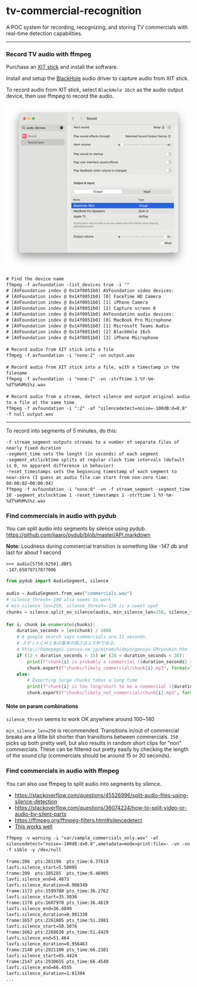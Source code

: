 # tv-commercial-recognition
A POC system for recording, recognizing, and storing TV commercials with real-time detection capabilities.

---

### Record TV audio with ffmpeg

Purchase an [XIT stick](https://www.pixela.co.jp/products/xit/stk100/) and install the software.

Install and setup the [BlackHole](https://github.com/ExistentialAudio/BlackHole) audio driver to capture audio from XIT stick.

To record audio from XIT stick, select `BlackHole 16ch` as the audio output device, then use ffmpeg to record the audio.

![macos-sound-blackhold-output](./images/macos-sound-blackhole-output.png)

```shell
# Find the device name
ffmpeg -f avfoundation -list_devices true -i ""
# [AVFoundation indev @ 0x14f0051b0] AVFoundation video devices:
# [AVFoundation indev @ 0x14f0051b0] [0] FaceTime HD Camera
# [AVFoundation indev @ 0x14f0051b0] [1] iPhone Camera
# [AVFoundation indev @ 0x14f0051b0] [2] Capture screen 0
# [AVFoundation indev @ 0x14f0051b0] AVFoundation audio devices:
# [AVFoundation indev @ 0x14f0051b0] [0] MacBook Pro Microphone
# [AVFoundation indev @ 0x14f0051b0] [1] Microsoft Teams Audio
# [AVFoundation indev @ 0x14f0051b0] [2] BlackHole 16ch
# [AVFoundation indev @ 0x14f0051b0] [3] iPhone Microphone

# Record audio from XIT stick into a file
ffmpeg -f avfoundation -i "none:2" -vn output.wav

# Record audio from XIT stick into a file, with a timestamp in the filename
ffmpeg -f avfoundation -i "none:2" -vn -strftime 1 %Y-%m-%dT%H%M%S%z.wav

# Record audio from a stream, detect silence and output original audio to a file at the same time.
ffmpeg -f avfoundation -i ":2" -af "silencedetect=noise=-100dB:d=0.8" -f null output.wav
```


---

To record into segments of 5 minutes, do this:
```
-f stream_segment outputs streams to a number of separate files of nearly fixed duration
-segment_time sets the length (in seconds) of each segment
-segment_atclicktime splits at regular clock time intervals (default is 0, no apparent difference in behavior)
-reset_timestamps sets the beginning timestamp of each segment to near-zero (I guess an audio file can start from non-zero time: 00:00:02~00:00:04)
ffmpeg -f avfoundation -i "none:0" -vn -f stream_segment -segment_time 10 -segment_atclocktime 1 -reset_timestamps 1 -strftime 1 %Y-%m-%dT%H%M%S%z.wav
```

### Find commercials in audio with pydub

You can split audio into segments by silence using pydub.
https://github.com/jiaaro/pydub/blob/master/API.markdown

**Note:** Loudness during commercial transition is something like -147 db and last for about 1 second
```
>>> audio[5750:6250].dBFS
-147.65079717877006
```

```py
from pydub import AudioSegment, silence

audio = AudioSegment.from_wav("commercials.wav")
# silence_thresh=-100 also seems to work
# min_silence_len=250, silence_thresh=-120 is a sweet spot
chunks = silence.split_on_silence(audio, min_silence_len=250, silence_thresh=-120, seek_step=1, keep_silence=False)

for i, chunk in enumerate(chunks):
    duration_seconds = len(chunk) / 1000
    # A google search says commercials are 15 seconds.
    # スポットＣＭ１本の基本の長さは１５秒である。
    # http://homepage1.canvas.ne.jp/minamihideyo/gensya-CMryoukin.htm
    if (13 < duration_seconds < 15) or (28 < duration_seconds < 30):
        print(f"chunk{i} is probably a commercial ({duration_seconds} seconds)")
        chunk.export(f"chunks/likely_commercial/chunk{i}.mp3", format="mp3")
    else:
        # Exporting large chunks takes a long time
        print(f"chunk{i} is too long/short to be a commercial ({duration_seconds} seconds)")
        chunk.export(f"chunks/likely_not_commercial/chunk{i}.mp3", format="mp3")
```

#### Note on param combinations

`silence_thresh` seems to work OK anywhere around 100~140

`min_silence_len=250` is recommended. Transitions in/out of commercial breaks are a little bit shorter than transitions between commercials. `250` picks up both pretty well, but also results in random short clips for "non" commercials. These can be filtered out pretty easily by checking the length of the sound clip (commercials should be around 15 or 30 seconds).

### Find commercials in audio with ffmpeg

You can also use ffmpeg to split audio into segments by silence.

* https://stackoverflow.com/questions/45526996/split-audio-files-using-silence-detection
* https://stackoverflow.com/questions/36074224/how-to-split-video-or-audio-by-silent-parts
* https://ffmpeg.org/ffmpeg-filters.html#silencedetect
* [This works well](https://gist.github.com/vi/2fe3eb63383fcfdad7483ac7c97e9deb)

```
ffmpeg -v warning -i "var/sample_commercials_only.wav" -af silencedetect="noise=-100dB:d=0.8",ametadata=mode=print:file=- -vn -sn -f s16le -y /dev/null

frame:206  pts:281190  pts_time:6.37619
lavfi.silence_start=5.58095
frame:209  pts:285285  pts_time:6.46905
lavfi.silence_end=6.4873
lavfi.silence_duration=0.906349
frame:1172 pts:1599780 pts_time:36.2762
lavfi.silence_start=35.5036
frame:1178 pts:1607970 pts_time:36.4619
lavfi.silence_end=36.4849
lavfi.silence_duration=0.981338
frame:1657 pts:2261805 pts_time:51.2881
lavfi.silence_start=50.5076
frame:1662 pts:2268630 pts_time:51.4429
lavfi.silence_end=51.464
lavfi.silence_duration=0.956463
frame:2140 pts:2921100 pts_time:66.2381
lavfi.silence_start=65.4424
frame:2147 pts:2930655 pts_time:66.4548
lavfi.silence_end=66.4555
lavfi.silence_duration=1.01304
...
```

